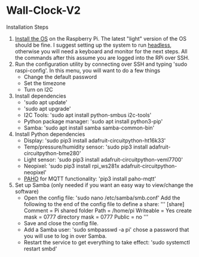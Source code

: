 # Wall-Clock-V2

Installation Steps
1. [Install the OS](https://www.raspberrypi.com/software/) on the Raspberry Pi. The latest "light" version of the OS should be fine. I suggest setting up the system to run [headless](https://www.tomshardware.com/reviews/raspberry-pi-headless-setup-how-to,6028.html), otherwise you will need a keyboard and monitor for the next steps. All the commands after this assume you are logged into the RPi over SSH.
2. Run the configuration utility by connecting over SSH and typing 'sudo raspi-config'. In this menu, you will want to do a few things
   - Change the default password
   - Set the timezone
   - Turn on I2C
3. Install dependencies
   - 'sudo apt update'
   - 'sudo apt upgrade'
   - I2C Tools: 'sudo apt install python-smbus i2c-tools'
   - Python package manager: 'sudo apt install python3-pip'
   - Samba: 'sudo apt install samba samba-common-bin'
4. Install Python dependencies
   - Display: 'sudo pip3 install adafruit-circuitpython-ht16k33'
   - Temp/pressure/humidity sensor: 'sudo pip3 install adafruit-circuitpython-bme280'
   - Light sensor: 'sudo pip3 install adafruit-circuitpython-veml7700'
   - Neopixel: 'sudo pip3 install rpi_ws281x adafruit-circuitpython-neopixel'
   - [PAHO](https://pypi.org/project/paho-mqtt/) for MQTT functionality: 'pip3 install paho-mqtt'
5. Set up Samba (only needed if you want an easy way to view/change the software)
   - Open the config file: 'sudo nano /etc/samba/smb.conf' Add the following to the end of the config file to define a share:
'''
   [share]
   Comment = Pi shared folder
   Path = /home/pi
   Writeable = Yes
   create mask = 0777
   directory mask = 0777
   Public = no
'''
   - Save and close the config file.
   - Add a Samba user: 'sudo smbpasswd -a pi' chose a password that you will use to log in over Samba.
   - Restart the service to get everything to take effect: 'sudo systemctl restart smbd'

   
    
